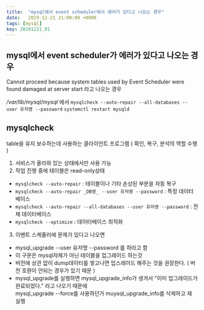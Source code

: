 ```yaml
---
title:  "mysql에서 event scheduler에서 에러가 있다고 나오는 경우"
date:   2019-12-21 21:00:00 +0900
tags: [mysql]
key: 20191221_01
---
```

## mysql에서 event scheduler가 에러가 있다고 나오는 경우

Cannot proceed because system tables used by Event Scheduler were found damaged at server start
라고 나오는 경우

_/var/lib/mysql/mysql_ 에서
`mysqlcheck --auto-repair --all-databases --user 유저명 --password`
`systemctl restart mysqld`

## mysqlcheck

table을 유지 보수하는데 사용하는 클라이언트 프로그램 ( 확인, 복구, 분석의 역할 수행 )
1. 서비스가 올라와 있는 상태에서만 사용 가능
2. 작업 진행 중에 테이블은 read-only상태
- `mysqlcheck --auto-repair` : 테이블이나 기타 손상된 부분을 자동 복구
- `mysqlcheck --auto-repair _DB명_ --user 유저명 --password` : 특정 데이터베이스
- `mysqlcheck --auto-repair --all-databases --user 유저명 --password` : 전체 데이터베이스
- `mysqlcheck --optimize` : 데이터베이스 최적화

3. 이벤트 스케줄러에 문제가 있다고 나오면
- mysql_upgrade --user 유저명 --password 를 하라고 함
- 이 구문은 mysql자체가 아닌 테이블을 업그레이드 하는것
- 버전에 상관 없이 dump데이터를 쌓고나면 업스레이드 해주는 것을 권장한다. ( 버전 호환이 안되는 경우가 있기 때문 )
- mysql_upgrade를 실행하면 mysql_upgrade_info가 생겨서 "이미 업그레이드가 완료되었다." 라고 나오기 때문에  
  mysql_upgrade --force를 사용하던가 muysql_upgrade_info를 삭제하고 재 실행

